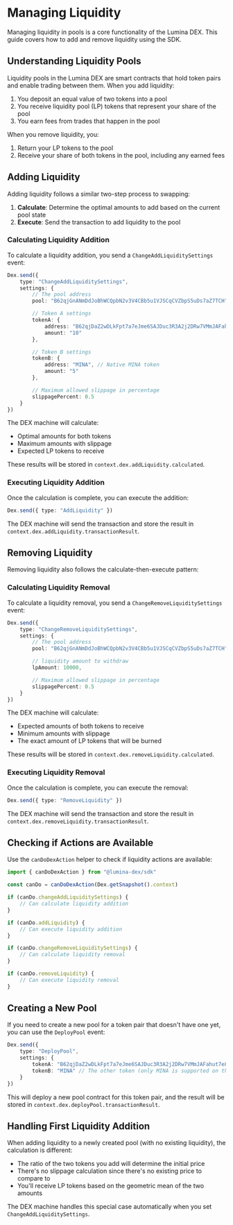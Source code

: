 # Managing Liquidity

Managing liquidity in pools is a core functionality of the Lumina DEX. This guide covers how to add and remove liquidity using the SDK.

## Understanding Liquidity Pools

Liquidity pools in the Lumina DEX are smart contracts that hold token pairs and enable trading between them. When you add liquidity:

1. You deposit an equal value of two tokens into a pool
2. You receive liquidity pool (LP) tokens that represent your share of the pool
3. You earn fees from trades that happen in the pool

When you remove liquidity, you:

1. Return your LP tokens to the pool
2. Receive your share of both tokens in the pool, including any earned fees

## Adding Liquidity

Adding liquidity follows a similar two-step process to swapping:

1. **Calculate**: Determine the optimal amounts to add based on the current pool state
2. **Execute**: Send the transaction to add liquidity to the pool

### Calculating Liquidity Addition

To calculate a liquidity addition, you send a `ChangeAddLiquiditySettings` event:

```ts
Dex.send({
	type: "ChangeAddLiquiditySettings",
	settings: {
		// The pool address
		pool: "B62qjGnANmDdJoBhWCQpbN2v3V4CBb5u1VJSCqCVZbpS5uDs7aZ7TCH",

		// Token A settings
		tokenA: {
			address: "B62qjDaZ2wDLkFpt7a7eJme6SAJDuc3R3A2j2DRw7VMmJAFahut7e8w",
			amount: "10"
		},

		// Token B settings
		tokenB: {
			address: "MINA", // Native MINA token
			amount: "5"
		},

		// Maximum allowed slippage in percentage
		slippagePercent: 0.5
	}
})
```

The DEX machine will calculate:

- Optimal amounts for both tokens
- Maximum amounts with slippage
- Expected LP tokens to receive

These results will be stored in `context.dex.addLiquidity.calculated`.

### Executing Liquidity Addition

Once the calculation is complete, you can execute the addition:

```ts
Dex.send({ type: "AddLiquidity" })
```

The DEX machine will send the transaction and store the result in `context.dex.addLiquidity.transactionResult`.

## Removing Liquidity

Removing liquidity also follows the calculate-then-execute pattern:

### Calculating Liquidity Removal

To calculate a liquidity removal, you send a `ChangeRemoveLiquiditySettings` event:

```ts
Dex.send({
	type: "ChangeRemoveLiquiditySettings",
	settings: {
		// The pool address
		pool: "B62qjGnANmDdJoBhWCQpbN2v3V4CBb5u1VJSCqCVZbpS5uDs7aZ7TCH",

		// liquidity amount to withdraw
		lpAmount: 10000,

		// Maximum allowed slippage in percentage
		slippagePercent: 0.5
	}
})
```

The DEX machine will calculate:

- Expected amounts of both tokens to receive
- Minimum amounts with slippage
- The exact amount of LP tokens that will be burned

These results will be stored in `context.dex.removeLiquidity.calculated`.

### Executing Liquidity Removal

Once the calculation is complete, you can execute the removal:

```ts
Dex.send({ type: "RemoveLiquidity" })
```

The DEX machine will send the transaction and store the result in `context.dex.removeLiquidity.transactionResult`.

## Checking if Actions are Available

Use the `canDoDexAction` helper to check if liquidity actions are available:

```ts
import { canDoDexAction } from "@lumina-dex/sdk"

const canDo = canDoDexAction(Dex.getSnapshot().context)

if (canDo.changeAddLiquiditySettings) {
	// Can calculate liquidity addition
}

if (canDo.addLiquidity) {
	// Can execute liquidity addition
}

if (canDo.changeRemoveLiquiditySettings) {
	// Can calculate liquidity removal
}

if (canDo.removeLiquidity) {
	// Can execute liquidity removal
}
```

## Creating a New Pool

If you need to create a new pool for a token pair that doesn't have one yet, you can use the `DeployPool` event:

```ts
Dex.send({
	type: "DeployPool",
	settings: {
		tokenA: "B62qjDaZ2wDLkFpt7a7eJme6SAJDuc3R3A2j2DRw7VMmJAFahut7e8w", // Token address
		tokenB: "MINA" // The other token (only MINA is supported on the Mina blockchain L1)
	}
})
```

This will deploy a new pool contract for this token pair, and the result will be stored in `context.dex.deployPool.transactionResult`.

## Handling First Liquidity Addition

When adding liquidity to a newly created pool (with no existing liquidity), the calculation is different:

- The ratio of the two tokens you add will determine the initial price
- There's no slippage calculation since there's no existing price to compare to
- You'll receive LP tokens based on the geometric mean of the two amounts

The DEX machine handles this special case automatically when you set `ChangeAddLiquiditySettings`.
